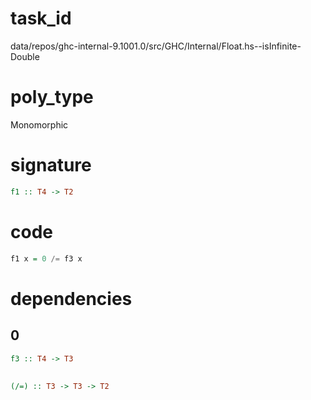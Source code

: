 
# task_id
data/repos/ghc-internal-9.1001.0/src/GHC/Internal/Float.hs--isInfinite-Double

# poly_type
Monomorphic

# signature
```haskell
f1 :: T4 -> T2
```   

# code
```haskell
f1 x = 0 /= f3 x
```

# dependencies
## 0
```haskell
f3 :: T4 -> T3
```
##
```haskell
(/=) :: T3 -> T3 -> T2
```
